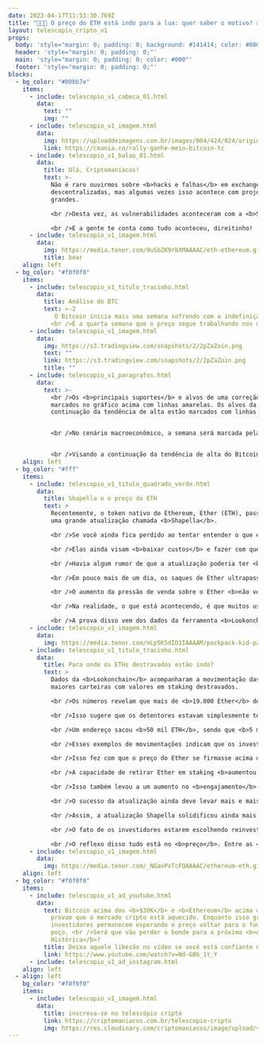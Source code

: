 ```yaml
---
date: 2023-04-17T11:53:30.769Z
title: "🚀🧑‍🚀 O preço do ETH está indo para a lua: quer saber o motivo? 🌕"
layout: telescopio_cripto_v1
props:
  body: 'style="margin: 0; padding: 0; background: #141414; color: #000"'
  header: 'style="margin: 0; padding: 0;"'
  main: 'style="margin: 0; padding: 0; color: #000"'
  footer: 'style="margin: 0; padding: 0;"'
blocks:
  - bg_color: "#00bb7e"
    items:
      - include: telescopio_v1_cabeca_01.html
        data:
          text: ""
          img: ""
      - include: telescopio_v1_imagem.html
        data:
          img: https://uploaddeimagens.com.br/images/004/424/024/original/image.png?1681136446
          link: https://cmania.co/rally-ganhe-meio-bitcoin-tc
      - include: telescopio_v1_balao_01.html
        data:
          title: Olá, Criptomaníacos!
          text: >-
            Não é raro ouvirmos sobre <b>hacks e falhas</b> em exchanges
            descentralizadas, mas algumas vezes isso acontece com projetos
            grandes.

            <br />Desta vez, as vulnerabilidades aconteceram com a <b>SushiSwap</b>.

            <br />E a gente te conta como tudo aconteceu, direitinho!
      - include: telescopio_v1_imagem.html
        data:
          img: https://media.tenor.com/9uSbZK9rbXMAAAAC/eth-ethereum.gif
          title: bear
    align: left
  - bg_color: "#f0f0f0"
    items:
      - include: telescopio_v1_titulo_tracinho.html
        data:
          title: Análise do BTC
          text: >-2
             O Bitcoin inicia mais uma semana sofrendo com a indefinição de mercado. 
            <br />É a quarta semana que o preço segue trabalhando nos mesmos patamares entre os níveis de gatilho (linhas rosas), que vão ditar a direção do preço com um <b>rompimento</b>.
      - include: telescopio_v1_imagem.html
        data:
          img: https://s3.tradingview.com/snapshots/2/2pZaZoin.png
          text: ""
          link: https://s3.tradingview.com/snapshots/2/2pZaZoin.png
          title: ""
      - include: telescopio_v1_paragrafos.html
        data:
          text: >-
            <br />Os <b>principais suportes</b> e alvos de uma correção estão
            marcados no gráfico acima com linhas amarelas. Os alvos da
            continuação da tendência de alta estão marcados com linhas verdes. 


            <br />No cenário macroeconômico, a semana será marcada pela divulgação da inflação americana, o <b>CPI</b>, na quarta-feira às 09:30 da manhã. Esse indicador tem o poder de balançar os mercados, dependendo do seu contexto. 


            <br />Visando a continuação da tendência de alta do Bitcoin, o melhor cenário seria uma <b>inflação abaixo da expectativa</b>.
    align: left
  - bg_color: "#fff"
    items:
      - include: telescopio_v1_titulo_quadrado_verde.html
        data:
          title: Shapella e o preço do ETH
          text: >
            Recentemente, o token nativo do Ethereum, Ether (ETH), passou por
            uma grande atualização chamada <b>Shapella</b>.

            <br />Se você ainda fica perdido ao tentar entender o que essas atualizações significam, basta ter em mente que elas buscam <b>maior eficiência, escalabilidade, velocidade, segurança e estabilidade da rede</b>. 

            <br />Elas ainda visam <b>baixar custos</b> e fazer com que a blockchain seja atualizada de modo mais fácil no futuro.

            <br />Havia algum rumor de que a atualização poderia ter <b>impacto baixista</b> no mercado cripto, já que ela destrava, aos poucos, um <b>valor bilionário</b> que estava em staking. No entanto, os dados contam uma história diferente.

            <br />Em pouco mais de um dia, os saques de Ether ultrapassaram a marca de 1 milhão de tokens, mas a previsão dos preços caindo não se concretizou. Pelo contrário, <b>atingiram a sua máxima em 11 meses</b>.

            <br />O aumento da pressão de venda sobre o Ether <b>não veio</b>, e os investidores parecem não optar por liquidar suas posições por dólares ou stablecoins.

            <br />Na realidade, o que está acontecendo, é que muitos usuários estão preferindo <b>reinvestir</b> o Ether que retiraram ou enviá-lo para exchanges para aproveitar outras oportunidades de mercado, <b>em vez de vendê-lo</b>. 

            <br />A prova disso vem dos dados da ferramenta <b>Lookonchain</b>, como veremos a seguir.
      - include: telescopio_v1_imagem.html
        data:
          img: https://media.tenor.com/nLp5KSdID1IAAAAM/packpack-kid-party-time.gif
      - include: telescopio_v1_titulo_tracinho.html
        data:
          title: Para onde os ETHs destravados estão indo?
          text: >
            Dados da <b>Lookonchain</b> acompanharam a movimentação das 15
            maiores carteiras com valores em staking destravados. 

            <br />Os números revelam que mais de <b>19.000 Ether</b> de três carteiras foram retirados e rapidamente <b>reinvestidos</b> novamente em staking da própria Ethereum. 

            <br />Isso sugere que os detentores estavam simplesmente testando se o recurso de retirada funcionava corretamente.

            <br />Um endereço sacou <b>50 mil ETH</b>, sendo que <b>5 mil</b> foram realocados no serviço de staking da Huobi e o restante foi para uma carteira spot, <b>sem dar sinais de que haja o interesse de venda imediata</b>.

            <br />Esses exemplos de movimentações indicam que os investidores não apenas estão confortáveis com o novo recurso, mas também têm <b>confiança</b> nas perspectivas de longo prazo do Ether, optando por manter suas posições dentro do ecossistema.

            <br />Isso fez com que o preço do Ether se firmasse acima da marca de <b>$2.000</b>, mostrando que o impulso otimista da atualização <b>Shapella</b> superou qualquer sentimento pessimista potencial no mercado.

            <br />A capacidade de retirar Ether em staking <b>aumentou a liquidez</b> geral do token, tornando-o mais atraente para uma ampla gama de investidores. 

            <br />Isso também levou a um aumento no <b>engajamento</b> e na atividade na blockchain Ethereum, como evidenciado pelo alto número de transações ocorrendo a cada poucos segundos.

            <br />O sucesso da atualização ainda deve levar mais e mais investidores a considerarem a participar do staking, fazendo-os <b>migrar de outros protocolos menos confiáveis</b>.

            <br />Assim, a atualização Shapella solidificou ainda mais a posição da Ethereum como uma plataforma <b>líder</b> de blockchain entre as alternativas ao BTC e aprimorou a proposta de valor do Ether.

            <br />O fato de os investidores estarem escolhendo reinvestir o Ether de volta no ecossistema Ethereum ou deixar novamente em staking fala muito sobre a confiança que eles têm nas <b>perspectivas de crescimento</b> da plataforma.

            <br />O reflexo disso tudo está no <b>preço</b>. Entre as <b>altcoins</b>, com certeza a Ethereum se destaca, não é?
      - include: telescopio_v1_imagem.html
        data:
          img: https://media.tenor.com/_NGaxPxTcFQAAAAC/ethereum-eth.gif
    align: left
  - bg_color: "#f0f0f0"
    items:
      - include: telescopio_v1_ad_youtube.html
        data:
          text: Bitcoin acima dos <b>$30K</b> e <b>Ethereum</b> acima dos <b>$2K</b>
            provam que o mercado cripto está aquecido. Enquanto isso grupos de
            investidores permanecem esperando o preço voltar para o fundo do
            poço. <br />Será que vão perder o bonde para a próxima <b>Alta
            Histórica</b>?
          title: Deixa aquele likezão no vídeo se você está confiante no BTC!
          link: https://www.youtube.com/watch?v=Nd-GB6_1t_Y
      - include: telescopio_v1_ad_instagram.html
    align: left
  - align: left
    bg_color: "#f0f0f0"
    items:
      - include: telescopio_v1_imagem.html
        data:
          title: inscreva-se no telescópio cripto
          link: https://criptomaniacos.com.br/telescopio-cripto
          img: https://res.cloudinary.com/criptomaniacos/image/upload/v1662133224/telescopio/inscreva-se-telescopio.png
---
```

